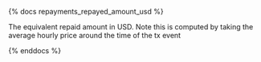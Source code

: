 {% docs repayments_repayed_amount_usd %}

The equivalent repaid amount in USD. Note this is computed by taking the average hourly price around the time of the tx event

{% enddocs %}